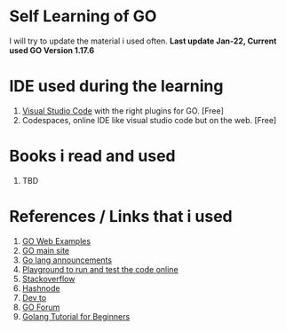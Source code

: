 # Self Learning of GO
I will try to update the material i used often.
**Last update Jan-22, Current used GO Version 1.17.6**

# IDE used during the learning
1. [Visual Studio Code](https://code.visualstudio.com/) with the right plugins for GO. [Free]
2. Codespaces, online IDE like visual studio code but on the web. [Free]

# Books i read and used
1. TBD

# References / Links that i used 
1. [GO Web Examples](https://gowebexamples.com/)
2. [GO main site](https://go.dev/learn/)
3. [Go lang announcements](https://groups.google.com/g/golang-announce?pli=1)
4. [Playground to run and test the code online](https://go.dev/play/)
5. [Stackoverflow](https://stackoverflow.com/questions/tagged/go?utm_source=devglan)
6. [Hashnode](https://hashnode.com/n/go?utm_source=devglan)
7. [Dev to](https://dev.to/t/go?utm_source=devglan)
8. [GO Forum](https://forum.golangbridge.org/)
9. [Golang Tutorial for Beginners](https://www.youtube.com/watch?v=yyUHQIec83I)
